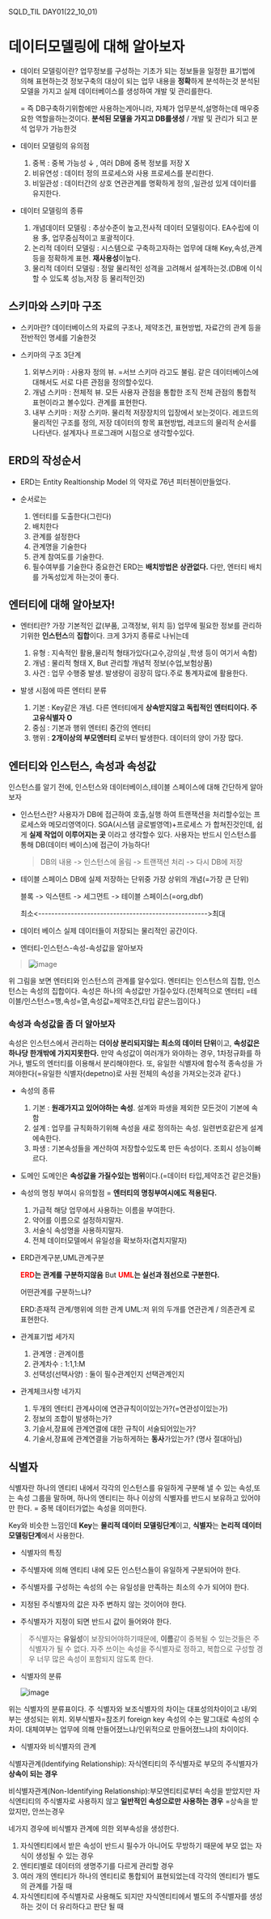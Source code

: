 SQLD_TIL DAY01(22_10_01)

# 데이터모델링에 대해 알아보자

- 데이터 모델링이란?
  업무정보를 구성하는 기초가 되는 정보들을 일정한 표기법에 의해 표현하는것
  정보구축의 대상이 되는 업무 내용을 **정확**하게 분석하는것
  분석된 모델을 가지고 실제 데이터베이스를 생성하여 개발 및 관리를한다.

  = 즉 DB구축하기위함에만 사용하는게아니라, 자체가 업무분석,설명하는데 매우중요한 역할을하는것이다.
    **분석된 모델을 가지고 DB를생성** / 개발 및 관리가 되고 분석 업무가 가능한것

- 데이터 모델링의 유의점
    1. 중복 : 중복 가능성 ↓ , 여러 DB에 중복 정보를 저장 X
    2. 비유연성 :  데이터 정의 프로세스와 사용 프로세스를 분리한다.
    3. 비일관성 : 데이터간의 상호 연관관계를 명확하게 정의 ,일관성 있게 데이터를 유지한다.

-  데이터 모델링의 종류
    1. 개념데이터 모델링 : 추상수준이 높고,전사적 데이터 모델링이다. EA수립에 이용 多, 업무중심적이고 포괄적이다.
    2. 논리적 데이터 모델링 : 시스템으로 구축하고자하는 업무에 대해 Key,속성,관계 등을 정확하게 표현. **재사용성**이높다.
    3. 물리적 데이터 모델링 : 정말 물리적인 성격을 고려해서 설계하는것.(DB에 이식할 수 있도록 성능,저장 등 물리적인것)

## 스키마와 스키마 구조

- 스키마란?
    데이터베이스의 자료의 구조나, 제약조건, 표현방법, 자료간의 관계 등을 전반적인 명세를 기술한것

- 스키마의 구조 3단계
    1. 외부스키마 : 사용자 정의 뷰. =서브 스키마 라고도 불림. 같은 데이터베이스에 대해서도 서로 다른 관점을 정의할수있다.
    2. 개념 스키마 : 전체적 뷰. 모든 사용자 관점을 통합한 조직 전체 관점의 통합적 표현이라고 볼수있다. 관계를 표현한다.
    3. 내부 스키마 : 저장 스키마. 물리적 저장장치의 입장에서 보는것이다. 레코드의 물리적인 구조를 정의, 저장 데이터의 항목 표현방법, 레코드의 물리적 순서를 나타낸다. 설계자나 프로그래머 시점으로 생각할수있다.
   

## ERD의 작성순서
- ERD는 Entity Realtionship Model 의 약자로 76년 피터첸이만들었다.

- 순서로는
    1. 엔터티를 도출한다(그린다)
    2. 배치한다
    3. 관계를 설정한다
    4. 관계명을 기술한다
    5. 관계 참여도를 기술한다.
    6. 필수여부를 기술한다
중요한건 ERD는 **배치방법은 상관없다.** 다만, 엔터티 배치를 가독성있게 하는것이 좋다.

## 엔터티에 대해 알아보자!

- 엔터티란?
    가장 기본적인 값(부품, 고객정보, 위치 등) 업무에 필요한 정보를 관리하기위한 **인스턴스**의 **집합**이다.
    크게 3가지 종류로 나뉘는데

    1. 유형 : 지속적인 활용,물리적 형태가있다(교수,강의실 ,학생 등이 여기서 속함)
    2. 개념 : 물리적 형태 X, But 관리할 개념적 정보(수업,보험상품)
    3. 사건 : 업무 수행중 발생. 발생량이 굉장히 많다.주로 통계자료에 활용한다.
         

- 발생 시점에 따른 엔터티 분류
    1. 기본 : Key같은 개념. 다른 엔터티에게 **상속받지않고 독립적인 엔터티이다. 주 고유식별자 O**
    2. 중심 : 기본과 행위 엔터티 중간의 엔터티
    3. 행위 : **2개이상의 부모엔터티** 로부터 발생한다. 데이터의 양이 가장 많다.


## 엔터티와 인스턴스, 속성과 속성값

인스턴스를 알기 전에, 인스턴스와 데이터베이스,테이블 스페이스에 대해 간단하게 알아보자

- 인스턴스란?
    사용자가 DB에 접근하여 호출,실행 하여 트랜잭션을 처리할수있는 프로세스와 메모리영역이다.
    SGA(시스템 글로벌영역)+프로세스 가 합쳐진것인데, 쉽게 **실제 작업이 이루어지는 곳**  이라고 생각할수 있다.
    사용자는 반드시 인스턴스를 통해 DB(데이터 베이스)에 접근이 가능하다!
    
    > DB의 내용 -> 인스턴스에 올림 -> 트랜잭션 처리 -> 다시 DB에 저장

- 테이블 스페이스 
   DB에 실제 저장하는 단위중 가장 상위의 개념(=가장 큰 단위)

   블록 -> 익스텐트 -> 세그먼트 -> 테이블 스페이스(=org,dbf) 

   최소<---------------------------------------------------->최대

- 데이터 베이스
   실제 데이터들이 저장되는 물리적인 공간이다.

- 엔터티-인스턴스-속성-속성값을 알아보자
>![image](https://t1.daumcdn.net/cfile/tistory/99F8F34A5C9744C002)

위 그림을 보면 엔터티와 인스턴스의 관계를 알수있다. 엔터티는 인스턴스의 집합,
인스턴스는 속성의 집합이다. 속성은 하나의 속성값만 가질수있다.(전체적으로 엔터티 =테이블/인스턴스=행,속성=열,속성값=제약조건,타입 같은느낌이다.)

### 속성과 속성값을 좀 더 알아보자
속성은 인스턴스에서 관리하는 **더이상 분리되지않는 최소의 데이터 단위**이고, **속성값은 하나당 한개밖에 가지지못한다.** 만약 속성값이 여러개가 와야하는 경우, 1차정규화를 하거나, 별도의 엔터티를 이용해서 분리해야한다.
또, 유일한 식별자에 함수적 종속성을 가져야한다(=유일한 식별자(depetno)로 사원 전체의 속성을 가져오는것과 같다.)
- 속성의 종류
   1. 기본 : **원래가지고 있어야하는 속성**. 설계와 파생을 제외한 모든것이 기본에 속함
   2. 설계 : 업무를 규칙화하기위해 속성을 새로 정의하는 속성. 일련번호같은게 설계에속한다.
   3. 파생 : 기본속성들을 계산하여 저장할수있도록 만든 속성이다. 조회시 성능이빠르다.

- 도메인
도메인은 **속성값을 가질수있는 범위**이다.(=데이터 타입,제약조건 같은것들)

- 속성의 명칭 부여시 유의할점  = **엔터티의 명칭부여시에도 적용된다.**
  1. 가급적 해당 업무에서 사용하는 이름을 부여한다.
  2. 약어를 이름으로 설정하지말자.
  3. 서술식 속성명을 사용하지말자.
  4. 전체 데이터모델에서 유일성을 확보하자(겹치지말자)

- ERD관계구분,UML관계구분
  
  **<span style="color:red">ERD</span>는 관계를 구분하지않음**  But  **<span style="color:red">UML</span>는 실선과 점선으로 구분한다.** 
  
  어떤관계를 구분하느냐?

  ERD:존재적 관계/행위에 의한 관계
  UML:저 위의 두개를 연관관계 / 의존관계 로 표현한다.

- 관계표기법 세가지
  1. 관계명 : 관계이름
  2. 관계차수 : 1:1,1:M
  3. 선택성(선택사양) : 둘이 필수관계인지 선택관계인지 

- 관계체크사항 네가지
    1. 두개의 엔터티 관계사이에 연관규칙이이있는가?(=연관성이있는가)
    2. 정보의 조합이 발생하는가?
    3. 기슬서,장표에 관계연결에 대한 규칙이 서술되어있는가?
    4. 기술서,장표에 관계연결을 가능하게하는 **동사**가있는가? (명사 절대아님)
   
## 식별자
식별자란 하나의 엔티티 내에서 각각의 인스턴스를 유일하게 구분해 낼 수 있는 속성,또는 속성 그룹을 말하며, 하나의 엔티티는 하나 이상의 식별자를 반드시 보유하고 있어야만 한다. = 중복 데이터가없는 속성을 의미한다.

Key와 비슷한 느낌인데 **Key**는 **물리적 데이터 모델링단계**이고, **식별자**는 **논리적 데이터 모델링단계**에서 사용한다.

- 식별자의  특징

- 주식별자에 의해 엔티티 내에 모든 인스턴스들이 유일하게 구분되어야 한다.
- 주식별자를 구성하는 속성의 수는 유일성을 만족하는 최소의 수가 되어야 한다.
- 지정된 주식별자의 값은 자주 변하지 않는 것이어야 한다.
- 주식별자가 지정이 되면 반드시 값이 들어와야 한다.
  
> 주식별자는 **유일성**이 보장되어야하기때문에, **이름**같이 중복될 수 있는것들은 주 식별자가 될 수 없다.
> 자주 쓰이는 속성을 주식별자로 정하고, 복합으로 구성할 경우 너무 많은 속성이 포함되지 않도록 한다.

- 식별자의 분류


  ![image](https://dataonair.or.kr/publishing/img/knowledge/SQL_051.jpg)


위는 식별자의 분류표이다. 
주 식별자와 보조식별자의 차이는 대표성의차이이고
내/외부는  생성되는 위치. 외부식별자=참조키 foreign key
속성의 수는 말그대로 속성의 수 차이.
대체여부는 업무에 의해 만들어졌느냐/인위적으로 만들어졌느냐의 차이이다.

- 식별자와 비식별자의 관계

식별자관계(Identifying Relationship): 자식엔티티의 주식별자로 부모의 주식별자가 **상속이 되는 경우**

비식별자관계(Non-Identifying Relationship):부모엔티티로부터 속성을 받았지만 자식엔티티의 주식별자로 사용하지 않고 **일반적인 속성으로만 사용하는 경우** =상속을 받았지만, 안쓰는경우


네가지 경우에 비식별자 관계에 의한 외부속성을 생성한다.
  1. 자식엔티티에서 받은 속성이 반드시 필수가 아니어도 무방하기 때문에 부모 없는 자식이 생성될 수 있는 경우
  2. 엔티티별로 데이터의 생명주기를 다르게 관리할 경우
  3. 여러 개의 엔티티가 하나의 엔티티로 통합되어 표현되었는데 각각의 엔티티가 별도의 관계를 가질 때
  4. 자식엔티티에 주식별자로 사용해도 되지만 자식엔티티에서 별도의 주식별자를 생성하는 것이 더 유리하다고 판단 될 때

